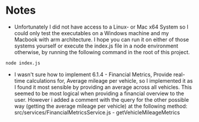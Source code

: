 # Notes

- Unfortunately I did not have access to a Linux- or Mac x64 System so I could only test the executables on a Windows machine and my Macbook with arm architecture. I hope you can run it on either of those systems yourself or execute the index.js file in a node environment otherwise, by running the following command in the root of this project.
```bash
node index.js
```
- I wasn't sure how to implement 6.1.4 - Financial Metrics, Provide real-time calculations for, Average mileage per vehicle, so I implemented it as I found it most sensible by providing an average across all vehicles. This seemed to be most logical when providing a financial overview to the user.
However i added a comment with the query for the other possible way (getting the average mileage per vehicle) at the following method: src/services/FinancialMetricsService.js - getVehicleMileageMetrics

